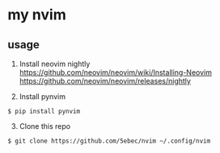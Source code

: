 # my nvim
## usage
1. Install neovim nightly  
https://github.com/neovim/neovim/wiki/Installing-Neovim  
https://github.com/neovim/neovim/releases/nightly  

2. Install pynvim
```shell
$ pip install pynvim
```

3. Clone this repo
```shell
$ git clone https://github.com/5ebec/nvim ~/.config/nvim
```
